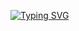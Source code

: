 [![Typing SVG](https://readme-typing-svg.demolab.com?font=Open+sans&duration=2000&pause=1000&color=F7930E&center=FAUX&vCenter=FAUX&repeat=vrai&width=435&lines=Copywritter;Traductor+multi-languages;Writing+product+description)](https://git.io/typing-svg)
